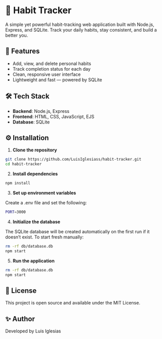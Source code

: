 # 🧠 Habit Tracker

A simple yet powerful habit-tracking web application built with Node.js, Express, and SQLite. Track your daily habits, stay consistent, and build a better you.

## 🚀 Features

- Add, view, and delete personal habits
- Track completion status for each day
- Clean, responsive user interface
- Lightweight and fast — powered by SQLite

## 🛠️ Tech Stack

- **Backend**: Node.js, Express
- **Frontend**: HTML, CSS, JavaScript, EJS
- **Database**: SQLite

## ⚙️ Installation

1. **Clone the repository**

```bash
git clone https://github.com/LuisIglesiass/habit-tracker.git
cd habit-tracker
```

2. **Install dependencies**

```bash
npm install
```

3. **Set up environment variables**

Create a .env file and set the following:
```bash
PORT=3000
```

4. **Initialize the database**

The SQLite database will be created automatically on the first run if it doesn’t exist.
To start fresh manually:

```bash
rm -rf db/database.db
npm start
```

5. **Run the application**
```bash
rm -rf db/database.db
npm start
```

## 🧾 License

This project is open source and available under the MIT License.

## ✨ Author

Developed by Luis Iglesias